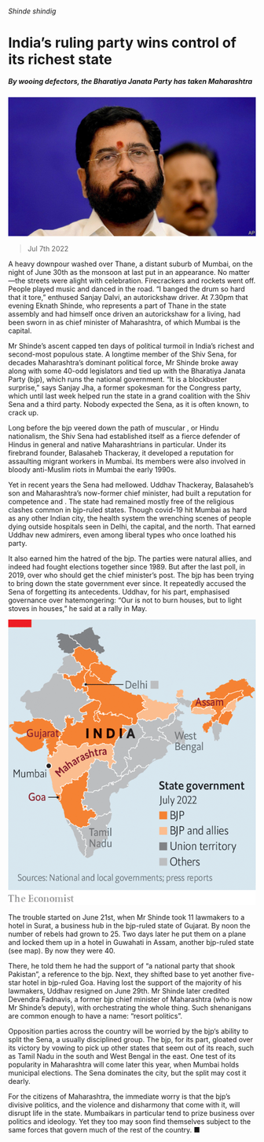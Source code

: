 ###### Shinde shindig

# India’s ruling party wins control of its richest state 

##### By wooing defectors, the Bharatiya Janata Party has taken Maharashtra 

![image](images/20220709_ASP501.jpg) 

> Jul 7th 2022 

A heavy downpour washed over Thane, a distant suburb of Mumbai, on the night of June 30th as the monsoon at last put in an appearance. No matter—the streets were alight with celebration. Firecrackers and rockets went off. People played music and danced in the road. “I banged the drum so hard that it tore,” enthused Sanjay Dalvi, an autorickshaw driver. At 7.30pm that evening Eknath Shinde, who represents a part of Thane in the state assembly and had himself once driven an autorickshaw for a living, had been sworn in as chief minister of Maharashtra, of which Mumbai is the capital.

Mr Shinde’s ascent capped ten days of political turmoil in India’s richest and second-most populous state. A longtime member of the Shiv Sena, for decades Maharashtra’s dominant political force, Mr Shinde broke away along with some 40-odd legislators and tied up with the Bharatiya Janata Party (bjp), which runs the national government. “It is a blockbuster surprise,” says Sanjay Jha, a former spokesman for the Congress party, which until last week helped run the state in a grand coalition with the Shiv Sena and a third party. Nobody expected the Sena, as it is often known, to crack up. 

Long before the bjp veered down the path of muscular , or Hindu nationalism, the Shiv Sena had established itself as a fierce defender of Hindus in general and native Maharashtrians in particular. Under its firebrand founder, Balasaheb Thackeray, it developed a reputation for assaulting migrant workers in Mumbai. Its members were also involved in bloody anti-Muslim riots in Mumbai the early 1990s. 

Yet in recent years the Sena had mellowed. Uddhav Thackeray, Balasaheb’s son and Maharashtra’s now-former chief minister, had built a reputation for competence and . The state had remained mostly free of the religious clashes common in bjp-ruled states. Though covid-19 hit Mumbai as hard as any other Indian city, the health system  the wrenching scenes of people dying outside hospitals seen in Delhi, the capital, and the north. That earned Uddhav new admirers, even among liberal types who once loathed his party. 

It also earned him the hatred of the bjp. The parties were natural allies, and indeed had fought elections together since 1989. But  after the last poll, in 2019, over who should get the chief minister’s post. The bjp has been trying to bring down the state government ever since. It repeatedly accused the Sena of forgetting its  antecedents. Uddhav, for his part, emphasised governance over hatemongering: “Our  is not to burn houses, but to light stoves in houses,” he said at a rally in May. 

![image](images/20220709_ASM974.png) 


The trouble started on June 21st, when Mr Shinde took 11 lawmakers to a hotel in Surat, a business hub in the bjp-ruled state of Gujarat. By noon the number of rebels had grown to 25. Two days later he put them on a plane and locked them up in a hotel in Guwahati in Assam, another bjp-ruled state (see map). By now they were 40.

There, he told them he had the support of “a national party that shook Pakistan”, a reference to the bjp. Next, they shifted base to yet another five-star hotel in bjp-ruled Goa. Having lost the support of the majority of his lawmakers, Uddhav resigned on June 29th. Mr Shinde later credited Devendra Fadnavis, a former bjp chief minister of Maharashtra (who is now Mr Shinde’s deputy), with orchestrating the whole thing. Such shenanigans are common enough to have a name: “resort politics”.

Opposition parties across the country will be worried by the bjp‘s ability to split the Sena, a usually disciplined group. The bjp, for its part, gloated over its victory by vowing to pick up other states that seem out of its reach, such as Tamil Nadu in the south and West Bengal in the east. One test of its popularity in Maharashtra will come later this year, when Mumbai holds municipal elections. The Sena dominates the city, but the split may cost it dearly.

For the citizens of Maharashtra, the immediate worry is that the bjp’s divisive politics, and the violence and disharmony that come with it, will disrupt life in the state. Mumbaikars in particular tend to prize business over politics and ideology. Yet they too may soon find themselves subject to the same forces that govern much of the rest of the country. ■

